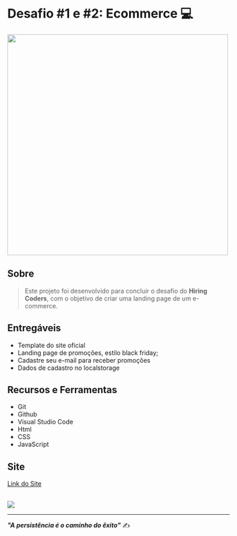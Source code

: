 <h1>Desafio #1 e #2: Ecommerce 💻</h1>


<img src="img/ChocoBurger.gif" width="500">


## Sobre

> Este projeto foi desenvolvido para concluir o desafio do **Hiring Coders**, com o objetivo de criar uma landing page de um e-commerce.

## Entregáveis

* Template do site oficial <br>
* Landing page de promoções, estilo black friday; <br>
* Cadastre seu e-mail para receber promoções <br>
* Dados de cadastro no localstorage

## Recursos e Ferramentas 

* Git<br>
* Github<br>
* Visual Studio Code<br>
* Html<br>
* CSS<br>
* JavaScript

## Site
<a href="http://chocoburgerhc.netlify.app/" target="_blank">Link do Site</a> </br> </br>


 <a href="https://www.linkedin.com/in/tayane-souza/" target="_blank"><img src="https://img.shields.io/badge/-LinkedIn-%230077B5?style=for-the-badge&logo=linkedin&logoColor=white" target="_blank"></a> 

<hr>

***"A persistência é o caminho do êxito"*** ✍️
